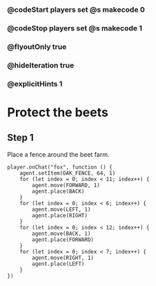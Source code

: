 ### @codeStart players set @s makecode 0
### @codeStop players set @s makecode 1

### @flyoutOnly true
### @hideIteration true 
### @explicitHints 1

# Protect the beets

## Step 1
Place a fence around the beet farm.

```ghost
player.onChat("fox", function () {
    agent.setItem(OAK_FENCE, 64, 1)
    for (let index = 0; index < 11; index++) {
        agent.move(FORWARD, 1)
        agent.place(BACK)
    }
    for (let index = 0; index < 6; index++) {
        agent.move(LEFT, 1)
        agent.place(RIGHT)
    }
    for (let index = 0; index < 12; index++) {
        agent.move(BACK, 1)
        agent.place(FORWARD)
    }
    for (let index = 0; index < 7; index++) {
        agent.move(RIGHT, 1)
        agent.place(LEFT)
    }
})
```
```template

```
```package
```